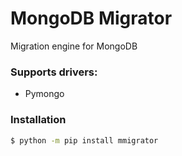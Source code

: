 # MongoDB Migrator
Migration engine for MongoDB

### Supports drivers:
- Pymongo

### Installation

```bash
$ python -m pip install mmigrator
```

